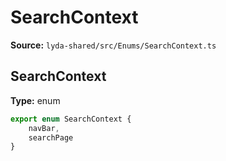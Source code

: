 # SearchContext

**Source:** `lyda-shared/src/Enums/SearchContext.ts`

## SearchContext

**Type:** enum

```typescript
export enum SearchContext {
    navBar,
    searchPage
}
```

